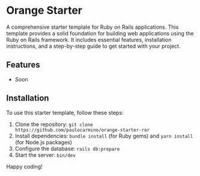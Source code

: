 # Orange Starter

A comprehensive starter template for Ruby on Rails applications. This template provides a solid foundation for building web applications using the Ruby on Rails framework. It includes essential features, installation instructions, and a step-by-step guide to get started with your project.

## Features

- Soon

## Installation

To use this starter template, follow these steps:

1. Clone the repository: `git clone https://github.com/paulocarmino/orange-starter-ror`
2. Install dependencies: `bundle install` (for Ruby gems) and `yarn install` (for Node.js packages)
3. Configure the database: `rails db:prepare`
4. Start the server: `bin/dev`

Happy coding!
